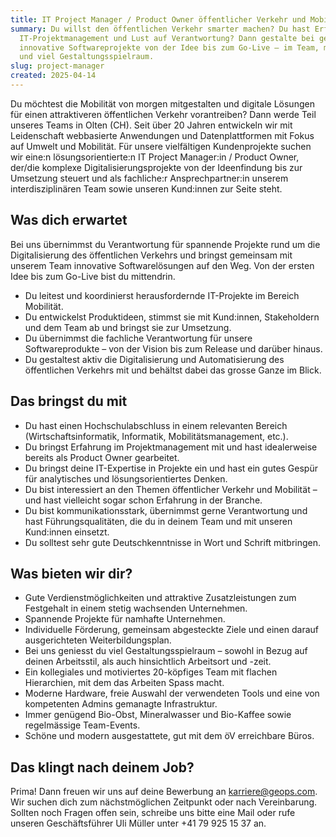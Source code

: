 ```yaml
---
title: IT Project Manager / Product Owner öffentlicher Verkehr und Mobilität 80-100%
summary: Du willst den öffentlichen Verkehr smarter machen? Du hast Erfahrung im
  IT-Projektmanagement und Lust auf Verantwortung? Dann gestalte bei geOps
  innovative Softwareprojekte von der Idee bis zum Go-Live – im Team, mit Sinn
  und viel Gestaltungsspielraum.
slug: project-manager
created: 2025-04-14
---
```

Du möchtest die Mobilität von morgen mitgestalten und digitale Lösungen für einen attraktiveren öffentlichen Verkehr vorantreiben? Dann werde Teil unseres Teams in Olten (CH). Seit über 20 Jahren entwickeln wir mit Leidenschaft webbasierte Anwendungen und Datenplattformen mit Fokus auf Umwelt und Mobilität. Für unsere vielfältigen Kundenprojekte suchen wir eine:n lösungsorientierte:n IT Project Manager:in / Product Owner, der/die komplexe Digitalisierungsprojekte von der Ideenfindung bis zur Umsetzung steuert und als fachliche:r Ansprechpartner:in unserem interdisziplinären Team sowie unseren Kund:innen zur Seite steht.

## Was dich erwartet

Bei uns übernimmst du Verantwortung für spannende Projekte rund um die Digitalisierung des öffentlichen Verkehrs und bringst gemeinsam mit unserem Team innovative Softwarelösungen auf den Weg. Von der ersten Idee bis zum Go-Live bist du mittendrin.

* Du leitest und koordinierst herausfordernde IT-Projekte im Bereich Mobilität.
* Du entwickelst Produktideen, stimmst sie mit Kund:innen, Stakeholdern und dem Team ab und bringst sie zur Umsetzung.
* Du übernimmst die fachliche Verantwortung für unsere Softwareprodukte – von der Vision bis zum Release und darüber hinaus.
* Du gestaltest aktiv die Digitalisierung und Automatisierung des öffentlichen Verkehrs mit und behältst dabei das grosse Ganze im Blick.

## Das bringst du mit

* Du hast einen Hochschulabschluss in einem relevanten Bereich (Wirtschaftsinformatik, Informatik, Mobilitätsmanagement, etc.).
* Du bringst Erfahrung im Projektmanagement mit und hast idealerweise bereits als Product Owner gearbeitet.
* Du bringst deine IT-Expertise in Projekte ein und hast ein gutes Gespür für analytisches und lösungsorientiertes Denken.
* Du bist interessiert an den Themen öffentlicher Verkehr und Mobilität – und hast vielleicht sogar schon Erfahrung in der Branche.
* Du bist kommunikationsstark, übernimmst gerne Verantwortung und hast Führungsqualitäten, die du in deinem Team und mit unseren Kund:innen einsetzt.
* Du solltest sehr gute Deutschkenntnisse in Wort und Schrift mitbringen.

## Was bieten wir dir?

* Gute Verdienstmöglichkeiten und attraktive Zusatz­leistungen zum Festgehalt in einem stetig wachsenden Unternehmen.
* Spannende Projekte für namhafte Unternehmen.
* Individuelle Förderung, gemeinsam abgesteckte Ziele und einen darauf ausgerichteten Weiterbildungsplan.
* Bei uns geniesst du viel Gestaltungsspielraum – sowohl in Bezug auf deinen Arbeitsstil, als auch hinsichtlich Arbeitsort und -zeit.
* Ein kollegiales und motiviertes 20-köpfiges Team mit flachen Hierarchien, mit dem das Arbeiten Spass macht.
* Moderne Hardware, freie Auswahl der verwendeten Tools und eine von kompetenten Admins gemanagte Infrastruktur.
* Immer genügend Bio-Obst, Mineralwasser und Bio-Kaffee sowie regelmässige Team-Events.
* Schöne und modern ausgestattete, gut mit dem öV erreichbare Büros. 

## Das klingt nach deinem Job?

Prima! Dann freuen wir uns auf deine Bewerbung an [karriere@geops.com](mailto:karriere@geops.com). Wir suchen dich zum nächstmöglichen Zeitpunkt oder nach Vereinbarung. Sollten noch Fragen offen sein, schreibe uns bitte eine Mail oder rufe unseren Geschäftsführer Uli Müller unter +41 79 925 15 37 an.